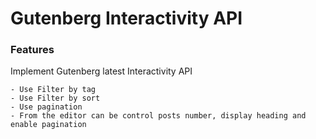 # Gutenberg Interactivity API

### Features
Implement Gutenberg latest Interactivity API

    - Use Filter by tag
    - Use Filter by sort
    - Use pagination
    - From the editor can be control posts number, display heading and enable pagination
